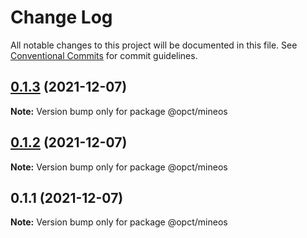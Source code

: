 # Change Log

All notable changes to this project will be documented in this file.
See [Conventional Commits](https://conventionalcommits.org) for commit guidelines.

## [0.1.3](https://github.com/Exeteres/opc-types/compare/v0.1.2...v0.1.3) (2021-12-07)

**Note:** Version bump only for package @opct/mineos





## [0.1.2](https://github.com/Exeteres/opc-types/compare/v0.1.1...v0.1.2) (2021-12-07)

**Note:** Version bump only for package @opct/mineos





## 0.1.1 (2021-12-07)

**Note:** Version bump only for package @opct/mineos
